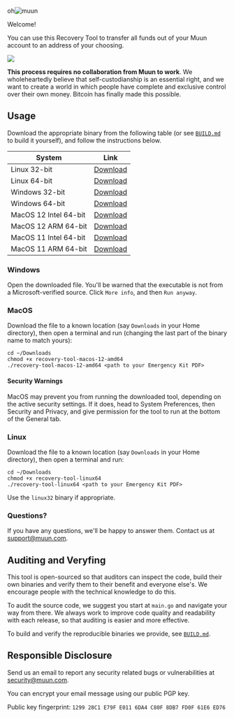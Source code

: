 oh![muun](https://muun.com/images/github-banner-v2.png)

Welcome!

You can use this Recovery Tool to transfer all funds out of your Muun account to an address 
of your choosing.

![](readme/demo.gif)

**This process requires no collaboration from Muun to work**. We wholeheartedly believe that self-custodianship
is an essential right, and we want to create a world in which people have complete and exclusive
control over their own money. Bitcoin has finally made this possible.

## Usage

Download the appropriate binary from the following table (or see [`BUILD.md`](BUILD.md) to build it yourself),
and follow the instructions below.

| System | Link |
| --- | --- |
| Linux 32-bit | [Download](https://github.com/muun/recovery/releases/latest/download/recovery-tool-linux32) |
| Linux 64-bit | [Download](https://github.com/muun/recovery/releases/latest/download/recovery-tool-linux64) |
| Windows 32-bit | [Download](https://github.com/muun/recovery/releases/latest/download/recovery-tool-windows32.exe) |
| Windows 64-bit | [Download](https://github.com/muun/recovery/releases/latest/download/recovery-tool-windows64.exe) |
| MacOS 12 Intel 64-bit | [Download](https://github.com/muun/recovery/releases/latest/download/recovery-tool-macos-12-amd64) |
| MacOS 12 ARM 64-bit | [Download](https://github.com/muun/recovery/releases/latest/download/recovery-tool-macos-12-arm64) |
| MacOS 11 Intel 64-bit | [Download](https://github.com/muun/recovery/releases/latest/download/recovery-tool-macos-11-amd64) |
| MacOS 11 ARM 64-bit | [Download](https://github.com/muun/recovery/releases/latest/download/recovery-tool-macos-11-arm64) |

### Windows

Open the downloaded file. You'll be warned that the executable is not from a Microsoft-verified
source. Click `More info`, and then `Run anyway`.


### MacOS

Download the file to a known location (say `Downloads` in your Home directory), then open a terminal
and run (changing the last part of the binary name to match yours):

```
cd ~/Downloads
chmod +x recovery-tool-macos-12-amd64
./recovery-tool-macos-12-amd64 <path to your Emergency Kit PDF>
```

#### Security Warnings

MacOS may prevent you from running the downloaded tool, depending on the active security settings. If it
does, head to System Preferences, then Security and Privacy, and give permission for the tool to run at the
bottom of the General tab.

### Linux

Download the file to a known location (say `Downloads` in your Home directory), then open a terminal
and run:

```
cd ~/Downloads
chmod +x recovery-tool-linux64
./recovery-tool-linux64 <path to your Emergency Kit PDF>
```

Use the `linux32` binary if appropriate.

### Questions?

If you have any questions, we'll be happy to answer them. Contact us at [support@muun.com](mailto:support@muun.com).


## Auditing and Veryfing

This tool is open-sourced so that auditors can inspect the code, build their own binaries and 
verify them to their benefit and everyone else's. We encourage people with the technical knowledge 
to do this.

To audit the source code, we suggest you start at `main.go` and navigate your way from there. We 
always work to improve code quality and readability with each release, so that auditing is easier 
and more effective.

To build and verify the reproducible binaries we provide, see [`BUILD.md`](BUILD.md).

## Responsible Disclosure

Send us an email to report any security related bugs or vulnerabilities at [security@muun.com](mailto:security@muun.com).

You can encrypt your email message using our public PGP key.

Public key fingerprint: `1299 28C1 E79F E011 6DA4 C80F 8DB7 FD0F 61E6 ED76`

